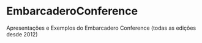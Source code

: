 # EmbarcaderoConference
Apresentações e Exemplos do Embarcadero Conference (todas as edições desde 2012)

